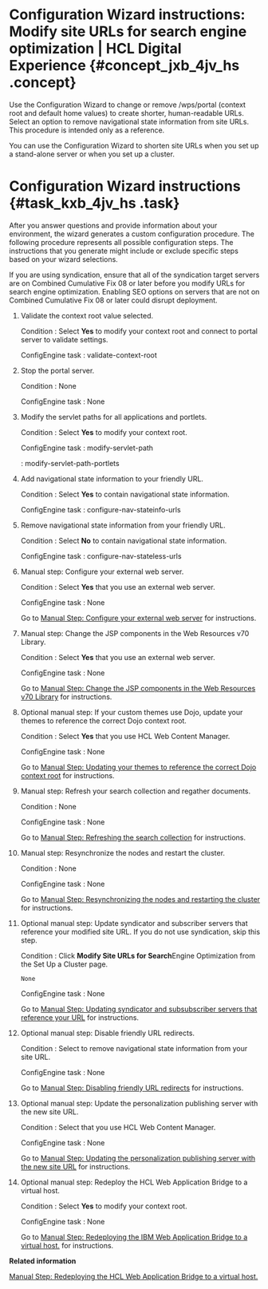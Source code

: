 # Configuration Wizard instructions: Modify site URLs for search engine optimization \| HCL Digital Experience {#concept_jxb_4jv_hs .concept}

Use the Configuration Wizard to change or remove /wps/portal \(context root and default home values\) to create shorter, human-readable URLs. Select an option to remove navigational state information from site URLs. This procedure is intended only as a reference.

You can use the Configuration Wizard to shorten site URLs when you set up a stand-alone server or when you set up a cluster.

# Configuration Wizard instructions {#task_kxb_4jv_hs .task}

After you answer questions and provide information about your environment, the wizard generates a custom configuration procedure. The following procedure represents all possible configuration steps. The instructions that you generate might include or exclude specific steps based on your wizard selections.

If you are using syndication, ensure that all of the syndication target servers are on Combined Cumulative Fix 08 or later before you modify URLs for search engine optimization. Enabling SEO options on servers that are not on Combined Cumulative Fix 08 or later could disrupt deployment.

1.  Validate the context root value selected.

    Condition
    :   Select **Yes** to modify your context root and connect to portal server to validate settings.

    ConfigEngine task
    :   validate-context-root

2.  Stop the portal server.

    Condition
    :   None

    ConfigEngine task
    :   None

3.  Modify the servlet paths for all applications and portlets.

    Condition
    :   Select **Yes** to modify your context root.

    ConfigEngine task
    :   modify-servlet-path

    :   modify-servlet-path-portlets

4.  Add navigational state information to your friendly URL.

    Condition
    :   Select **Yes** to contain navigational state information.

    ConfigEngine task
    :   configure-nav-stateinfo-urls

5.  Remove navigational state information from your friendly URL.

    Condition
    :   Select **No** to contain navigational state information.

    ConfigEngine task
    :   configure-nav-stateless-urls

6.  Manual step: Configure your external web server.

    Condition
    :   Select **Yes** that you use an external web server.

    ConfigEngine task
    :   None

    Go to [Manual Step: Configure your external web server](cw_shorten_url_seo_manual-web-server.md#) for instructions.

7.  Manual step: Change the JSP components in the Web Resources v70 Library.

    Condition
    :   Select **Yes** that you use an external web server.

    ConfigEngine task
    :   None

    Go to [Manual Step: Change the JSP components in the Web Resources v70 Library](cw_shorten_url_seo_manual-jsp.md#) for instructions.

8.  Optional manual step: If your custom themes use Dojo, update your themes to reference the correct Dojo context root.

    Condition
    :   Select **Yes** that you use HCL Web Content Manager.

    ConfigEngine task
    :   None

    Go to [Manual Step: Updating your themes to reference the correct Dojo context root](cw_shorten_url_seo_manual-dojo.md#) for instructions.

9.  Manual step: Refresh your search collection and regather documents.

    Condition
    :   None

    ConfigEngine task
    :   None

    Go to [Manual Step: Refreshing the search collection](cw_shorten_url_seo_manual-search.md#) for instructions.

10. Manual step: Resynchronize the nodes and restart the cluster.

    Condition
    :   None

    ConfigEngine task
    :   None

    Go to [Manual Step: Resynchronizing the nodes and restarting the cluster](cw_shorten_url_seo_manual-resycn-cluster.md#) for instructions.

11. Optional manual step: Update syndicator and subscriber servers that reference your modified site URL. If you do not use syndication, skip this step.

    Condition
    :   Click **Modify Site URLs for Search**Engine Optimization from the Set Up a Cluster page.

        None

    ConfigEngine task
    :   None

    Go to [Manual Step: Updating syndicator and subsubscriber servers that reference your URL](cw_shorten_url_seo_manual-synd.md#) for instructions.

12. Optional manual step: Disable friendly URL redirects.

    Condition
    :   Select to remove navigational state information from your site URL.

    ConfigEngine task
    :   None

    Go to [Manual Step: Disabling friendly URL redirects](cw_shorten_url_seo_manual-disable-redirect.md#) for instructions.

13. Optional manual step: Update the personalization publishing server with the new site URL.

    Condition
    :   Select that you use HCL Web Content Manager.

    ConfigEngine task
    :   None

    Go to [Manual Step: Updating the personalization publishing server with the new site URL](cw_shorten_url_seo_manual-pzn-publish.md#) for instructions.

14. Optional manual step: Redeploy the HCL Web Application Bridge to a virtual host.

    Condition
    :   Select **Yes** to modify your context root.

    ConfigEngine task
    :   None

    Go to [Manual Step: Redeploying the IBM Web Application Bridge to a virtual host.](cw_shorten_url_seo_manual-wab.md) for instructions.


**Related information**  


[Manual Step: Redeploying the HCL Web Application Bridge to a virtual host.](cw_shorten_url_seo_manual-wab.md#)

